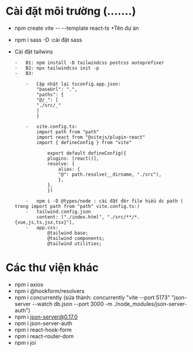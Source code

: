 # Cài đặt môi trường (.......)

-   npm create vite -- --template react-ts +Tên dự án
-   npm i sass -D :cài đặt sass
-   Cài đặt tailwins

        -   B1: npm install -D tailwindcss postcss autoprefixer
        -   B2: npx tailwindcss init -p
        -   B3:

            -   Cập nhật lại tsconfig.app.json:
                "baseUrl": ".",
                "paths": {
                "@/_": [
                "./src/_"
                ]
                }

            -   vite.config.ts:
                import path from "path"
                import react from "@vitejs/plugin-react"
                import { defineConfig } from "vite"

                    export default defineConfig({
                    plugins: [react()],
                    resolve: {
                        alias: {
                        "@": path.resolve(__dirname, "./src"),
                        },
                    },
                    })

            -   npm i -D @types/node : cài đặt đêr file hiểu dc path ( trong import path from "path" vite.config.ts:)
            -   tailwind.config.json
                content: ["./index.html", "./src/**/*.{vue,js,ts,jsx,tsx}"],
            -   app.css:
                    @tailwind base;
                    @tailwind components;
                    @tailwind utilities;

# Các thư viện khác

-   npm i axios
-   npm i @hookform/resolvers
-   npm i concurrently
    (sửa thành: concurrently \"vite --port 5173\" \"json-server --watch db.json --port 3000 -m ./node_modules/json-server-auth\")
-   npm i json-server@0.17.0
-   npm i json-server-auth
-   npm i react-hook-form
-   npm i react-router-dom
-   npm i joi
